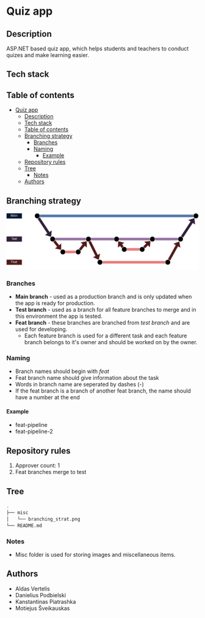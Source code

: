 # Quiz app

## Description

ASP.NET based quiz app, which helps students and teachers to conduct quizes and make learning easier.

## Tech stack

## Table of contents

- [Quiz app](#quiz-app)
  - [Description](#description)
  - [Tech stack](#tech-stack)
  - [Table of contents](#table-of-contents)
  - [Branching strategy](#branching-strategy)
    - [Branches](#branches)
    - [Naming](#naming)
      - [Example](#example)
  - [Repository rules](#repository-rules)
  - [Tree](#tree)
    - [Notes](#notes)
  - [Authors](#authors)

## Branching strategy

![Branching strat](misc/branching_strat.png)

### Branches

- **Main branch** - used as a production branch and is only updated when the app is ready for production.
- **Test branch** - used as a branch for all feature branches to merge and in this environment the app is tested.
- **Feat branch** - these branches are branched from *test branch* and are used for developing.
  - Each feature branch is used for a different task and each feature branch belongs to it's owner and should be worked on by the owner.

### Naming

- Branch names should begin with *feat*
- Feat branch name should give information about the task
- Words in branch name are seperated by dashes (-)
- If the feat branch is a branch of another feat branch, the name should have a number at the end

#### Example

- feat-pipeline
- feat-pipeline-2

## Repository rules

1. Approver count: 1
2. Feat branches merge to test

## Tree

``` bash
.
├── misc
│   └── branching_strat.png
└── README.md
```

### Notes

- Misc folder is used for storing images and miscellaneous items.

## Authors

- Aldas Vertelis
- Danielius Podbielski
- Kanstantinas Piatrashka
- Motiejus Šveikauskas
